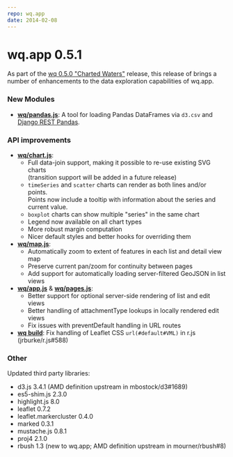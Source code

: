 ```yaml
---
repo: wq.app
date: 2014-02-08
---
```


# wq.app 0.5.1

As part of the [wq 0.5.0 "Charted Waters"](./wq-0.5.0.md) release, this release of brings a number of enhancements to the data exploration capabilities of wq.app.

### New Modules
- **[wq/pandas.js](https://django-rest-pandas.wq.io/@wq/pandas)**:  A tool for loading Pandas DataFrames via `d3.csv` and [Django REST Pandas](https://django-rest-pandas.wq.io/).

### API improvements
- **[wq/chart.js](https://django-rest-pandas.wq.io/@wq/chart)**:
  - Full data-join support, making it possible to re-use existing SVG charts<br>
    (transition support will be added in a future release)
  - `timeSeries` and `scatter` charts can render as both lines and/or points.<br>Points now include a tooltip with information about the series and current value.
  - `boxplot` charts can show multiple "series" in the same chart
  - Legend now available on all chart types
  - More robust margin computation
  - Nicer default styles and better hooks for overriding them
- **[wq/map.js](../@wq/map.md)**:
  - Automatically zoom to extent of features in each list and detail view map
  - Preserve current pan/zoom for continuity between pages
  - Add support for automatically loading server-filtered GeoJSON in list views
- **[wq/app.js](../@wq/app.md)** & **[wq/pages.js](../@wq/app.md)**:
  - Better support for optional server-side rendering of list and edit views
  - Better handling of attachmentType lookups in locally rendered edit views
  - Fix issues with preventDefault handling in URL routes
- **[wq build](../wq.build/cli.md)**: Fix handling of Leaflet CSS `url(#default#VML)` in r.js (jrburke/r.js#588)

### Other

Updated third party libraries:
- d3.js 3.4.1 (AMD definition upstream in mbostock/d3#1689)
- es5-shim.js 2.3.0
- highlight.js 8.0
- leaflet 0.7.2
- leaflet.markercluster 0.4.0
- marked 0.3.1
- mustache.js 0.8.1
- proj4 2.1.0
- rbush 1.3 (new to wq.app; AMD definition upstream in mourner/rbush#8)
